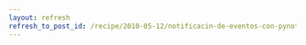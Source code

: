 ```yaml
---
layout: refresh
refresh_to_post_id: /recipe/2010-05-12/notificacin-de-eventos-con-pynotify.html
---
```

